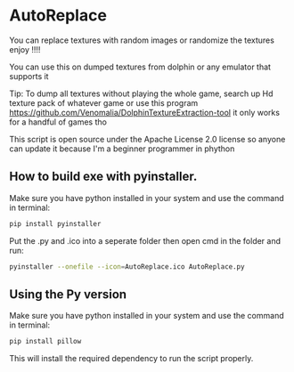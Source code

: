 # AutoReplace
You can replace textures with random images or randomize the textures enjoy !!!! 

You can use this on dumped textures from dolphin or any emulator that supports it

Tip: To dump all textures without playing the whole game, search up Hd texture pack of whatever game or use this program https://github.com/Venomalia/DolphinTextureExtraction-tool it only works for a handful of games tho

This script is open source under the Apache License 2.0 license so anyone can update it because I'm a beginner programmer in phython

## How to build exe with pyinstaller.
Make sure you have python installed in your system and use the command in terminal:
```sh
pip install pyinstaller
```
Put the .py and .ico into a seperate folder then open cmd in the folder and run:
```sh
pyinstaller --onefile --icon=AutoReplace.ico AutoReplace.py
```

## Using the Py version
Make sure you have python installed in your system and use the command in terminal:
```sh
pip install pillow
```
This will install the required dependency to run the script properly.
